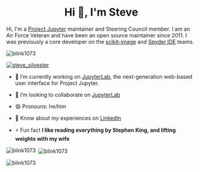 <h1 align="center">Hi 👋, I'm Steve</h1>

Hi, I'm a [Project Jupyter](https://jupyter.org/) maintainer and Steering Council member.  I am an Air Force Veteran and have been an open source maintainer since 2011.  I was previously a core developer on the [scikit-image](https://scikit-image.org/) and [Spyder IDE](https://www.spyder-ide.org/) teams.

<p align="left"> <img src="https://komarev.com/ghpvc/?username=blink1073&label=Profile%20views&color=0e75b6&style=flat" alt="blink1073" /> </p>

<p align="left"> <a href="https://twitter.com/steve_silvester" target="blank"><img src="https://img.shields.io/twitter/follow/steve_silvester?logo=twitter&style=for-the-badge" alt="steve_silvester" /></a> </p>

- 🔭 I’m currently working on [JupyterLab](https://jupyterlab.readthedocs.io/en/stable/), the next-generation web-based user interface for Project Jupyter.

- 👯 I’m looking to collaborate on [JupyterLab](https://github.com/jupyterlab/jupyterlab)

- 😄 Pronouns: he/him

- 📄 Know about my experiences on [LinkedIn](https://www.linkedin.com/in/steven-silvester-90318721/)

- ⚡ Fun fact **I like reading everything by Stephen King, and lifting weights with my wife**

<p><img align="left" src="https://github-readme-stats.vercel.app/api/top-langs?username=blink1073&show_icons=true&locale=en&layout=compact" alt="blink1073" /></p>

<p>&nbsp;<img align="center" src="https://github-readme-stats.vercel.app/api?username=blink1073&show_icons=true&locale=en" alt="blink1073" /></p>

<p><img align="center" src="https://github-readme-streak-stats.herokuapp.com/?user=blink1073&" alt="blink1073" /></p>
